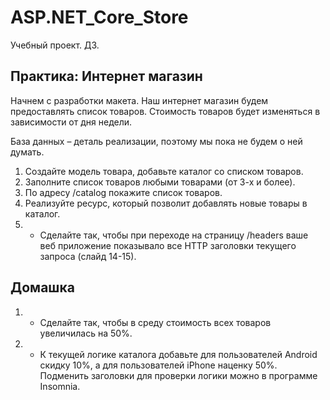 # ASP.NET_Core_Store
Учебный проект. ДЗ.

## Практика: Интернет магазин

Начнем с разработки макета. Наш интернет магазин будем предоставлять список товаров. Стоимость товаров будет изменяться в зависимости от дня недели.

База данных – деталь реализации, поэтому мы пока не будем о ней думать.

1. Создайте модель товара, добавьте каталог со списком товаров.
2. Заполните список товаров любыми товарами (от 3-х и более).
3. По адресу /catalog покажите список товаров.
4. Реализуйте ресурс, который позволит добавлять новые товары в каталог.
5. * Сделайте так, чтобы при переходе на страницу /headers ваше веб приложение показывало все HTTP заголовки текущего запроса (слайд 14-15).

## Домашка

1. * Сделайте так, чтобы в среду стоимость всех товаров увеличилась на 50%.
2. * К текущей логике каталога добавьте для пользователей Android скидку 10%, а для пользователей iPhone наценку 50%. Подменить заголовки для проверки логики можно в программе Insomnia.
